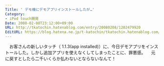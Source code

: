 ```yaml
---
Title: ' デモ機にデモアプリインストールしたが…'
Category:
- iPod touch開発
Date: 2008-02-08T23:12:00+09:00
URL: http://tkatochin.hatenablog.com/entry/20080208/1202479920
EditURL: https://blog.hatena.ne.jp/t-katochin/tkatochin.hatenablog.com/atom/entry/6653586347154754979
---
```


　お客さんの新しいタッチ（ 1.1.3(app installed)）に、今日デモアプリをインストールした。しかし追加アプリを使えなくしてしまったことに、罪悪感。
　元に戻すとしたら二千いくらか払わないとならないなんて！
